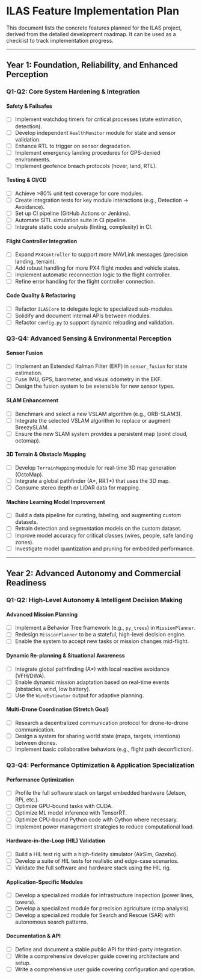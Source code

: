 # ILAS Feature Implementation Plan

This document lists the concrete features planned for the ILAS project, derived from the detailed development roadmap. It can be used as a checklist to track implementation progress.

---

## Year 1: Foundation, Reliability, and Enhanced Perception

### Q1-Q2: Core System Hardening & Integration

#### Safety & Failsafes
- [ ] Implement watchdog timers for critical processes (state estimation, detection).
- [ ] Develop independent `HealthMonitor` module for state and sensor validation.
- [ ] Enhance RTL to trigger on sensor degradation.
- [ ] Implement emergency landing procedures for GPS-denied environments.
- [ ] Implement geofence breach protocols (hover, land, RTL).

#### Testing & CI/CD
- [ ] Achieve >80% unit test coverage for core modules.
- [ ] Create integration tests for key module interactions (e.g., Detection -> Avoidance).
- [ ] Set up CI pipeline (GitHub Actions or Jenkins).
- [ ] Automate SITL simulation suite in CI pipeline.
- [ ] Integrate static code analysis (linting, complexity) in CI.

#### Flight Controller Integration
- [ ] Expand `PX4Controller` to support more MAVLink messages (precision landing, terrain).
- [ ] Add robust handling for more PX4 flight modes and vehicle states.
- [ ] Implement automatic reconnection logic to the flight controller.
- [ ] Refine error handling for the flight controller connection.

#### Code Quality & Refactoring
- [ ] Refactor `ILASCore` to delegate logic to specialized sub-modules.
- [ ] Solidify and document internal APIs between modules.
- [ ] Refactor `config.py` to support dynamic reloading and validation.

### Q3-Q4: Advanced Sensing & Environmental Perception

#### Sensor Fusion
- [ ] Implement an Extended Kalman Filter (EKF) in `sensor_fusion` for state estimation.
- [ ] Fuse IMU, GPS, barometer, and visual odometry in the EKF.
- [ ] Design the fusion system to be extensible for new sensor types.

#### SLAM Enhancement
- [ ] Benchmark and select a new VSLAM algorithm (e.g., ORB-SLAM3).
- [ ] Integrate the selected VSLAM algorithm to replace or augment BreezySLAM.
- [ ] Ensure the new SLAM system provides a persistent map (point cloud, octomap).

#### 3D Terrain & Obstacle Mapping
- [ ] Develop `TerrainMapping` module for real-time 3D map generation (OctoMap).
- [ ] Integrate a global pathfinder (A*, RRT*) that uses the 3D map.
- [ ] Consume stereo depth or LiDAR data for mapping.

#### Machine Learning Model Improvement
- [ ] Build a data pipeline for curating, labeling, and augmenting custom datasets.
- [ ] Retrain detection and segmentation models on the custom dataset.
- [ ] Improve model accuracy for critical classes (wires, people, safe landing zones).
- [ ] Investigate model quantization and pruning for embedded performance.

---

## Year 2: Advanced Autonomy and Commercial Readiness

### Q1-Q2: High-Level Autonomy & Intelligent Decision Making

#### Advanced Mission Planning
- [ ] Implement a Behavior Tree framework (e.g., `py_trees`) in `MissionPlanner`.
- [ ] Redesign `MissionPlanner` to be a stateful, high-level decision engine.
- [ ] Enable the system to accept new tasks or mission changes mid-flight.

#### Dynamic Re-planning & Situational Awareness
- [ ] Integrate global pathfinding (A*) with local reactive avoidance (VFH/DWA).
- [ ] Enable dynamic mission adaptation based on real-time events (obstacles, wind, low battery).
- [ ] Use the `WindEstimator` output for adaptive planning.

#### Multi-Drone Coordination (Stretch Goal)
- [ ] Research a decentralized communication protocol for drone-to-drone communication.
- [ ] Design a system for sharing world state (maps, targets, intentions) between drones.
- [ ] Implement basic collaborative behaviors (e.g., flight path deconfliction).

### Q3-Q4: Performance Optimization & Application Specialization

#### Performance Optimization
- [ ] Profile the full software stack on target embedded hardware (Jetson, RPi, etc.).
- [ ] Optimize GPU-bound tasks with CUDA.
- [ ] Optimize ML model inference with TensorRT.
- [ ] Optimize CPU-bound Python code with Cython where necessary.
- [ ] Implement power management strategies to reduce computational load.

#### Hardware-in-the-Loop (HIL) Validation
- [ ] Build a HIL test rig with a high-fidelity simulator (AirSim, Gazebo).
- [ ] Develop a suite of HIL tests for realistic and edge-case scenarios.
- [ ] Validate the full software and hardware stack using the HIL rig.

#### Application-Specific Modules
- [ ] Develop a specialized module for infrastructure inspection (power lines, towers).
- [ ] Develop a specialized module for precision agriculture (crop analysis).
- [ ] Develop a specialized module for Search and Rescue (SAR) with autonomous search patterns.

#### Documentation & API
- [ ] Define and document a stable public API for third-party integration.
- [ ] Write a comprehensive developer guide covering architecture and setup.
- [ ] Write a comprehensive user guide covering configuration and operation.
